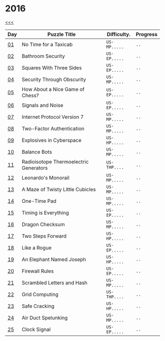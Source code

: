 # 2016

[<<<](../README.md)

| Day                       | Puzzle Title                                  | Difficulty.  | Progress |
|---------------------------|-----------------------------------------------|--------------|----------|
| [01](./src/d01/README.md) | No Time for a Taxicab                         | `US-MP.....` | `..`     |
| [02](./src/d02/README.md) | Bathroom Security                             | `US-EP.....` | `..`     |
| [03](./src/d03/README.md) | Squares With Three Sides                      | `US-EP.....` | `..`     |
| [04](./src/d04/README.md) | Security Through Obscurity                    | `US-MP.....` | `..`     |
| [05](./src/d05/README.md) | How About a Nice Game of Chess?               | `US-EP.....` | `..`     |
| [06](./src/d06/README.md) | Signals and Noise                             | `US-EP.....` | `..`     |
| [07](./src/d07/README.md) | Internet Protocol Version 7                   | `US-MP.....` | `..`     |
| [08](./src/d08/README.md) | Two-Factor Authentication                     | `US-MP.....` | `..`     |
| [09](./src/d09/README.md) | Explosives in Cyberspace                      | `US-HP.....` | `..`     |
| [10](./src/d10/README.md) | Balance Bots                                  | `US-MP.....` | `..`     |
| [11](./src/d11/README.md) | Radioisotope Thermoelectric Generators        | `US-THP....` | `..`     |
| [12](./src/d12/README.md) | Leonardo's Monorail                           | `US-MP.....` | `..`     |
| [13](./src/d13/README.md) | A Maze of Twisty Little Cubicles              | `US-MP.....` | `..`     |
| [14](./src/d14/README.md) | One-Time Pad                                  | `US-MP.....` | `..`     |
| [15](./src/d15/README.md) | Timing is Everything                          | `US-EP.....` | `..`     |
| [16](./src/d16/README.md) | Dragon Checksum                               | `US-MP.....` | `..`     |
| [17](./src/d17/README.md) | Two Steps Forward                             | `US-HP.....` | `..`     |
| [18](./src/d18/README.md) | Like a Rogue                                  | `US-EP.....` | `..`     |
| [19](./src/d19/README.md) | An Elephant Named Joseph                      | `US-HP.....` | `..`     |
| [20](./src/d20/README.md) | Firewall Rules                                | `US-EP.....` | `..`     |
| [21](./src/d21/README.md) | Scrambled Letters and Hash                    | `US-MP.....` | `..`     |
| [22](./src/d22/README.md) | Grid Computing                                | `US-THP....` | `..`     |
| [23](./src/d23/README.md) | Safe Cracking                                 | `US-HP.....` | `..`     |
| [24](./src/d24/README.md) | Air Duct Spelunking                           | `US-MP.....` | `..`     |
| [25](./src/d25/README.md) | Clock Signal                                  | `US-EP.....` | `..`     |


